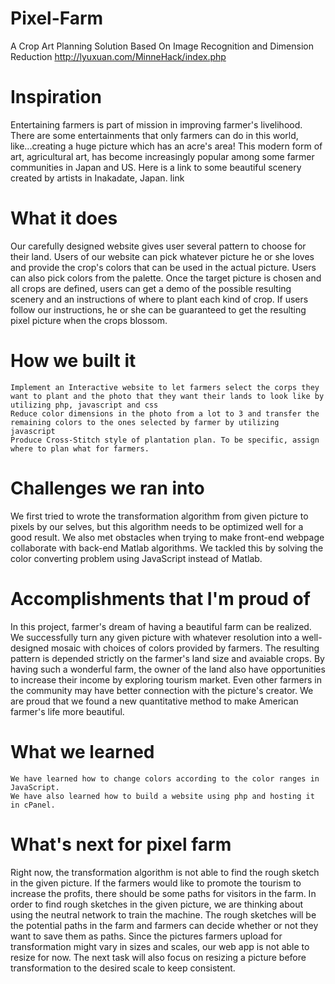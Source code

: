 # Pixel-Farm
A Crop Art Planning Solution Based On Image Recognition and Dimension Reduction 
http://lyuxuan.com/MinneHack/index.php

# Inspiration

Entertaining farmers is part of mission in improving farmer's livelihood. There are some entertainments that only farmers can do in this world, like...creating a huge picture which has an acre's area! This modern form of art, agricultural art, has become increasingly popular among some farmer communities in Japan and US. Here is a link to some beautiful scenery created by artists in Inakadate, Japan. link

# What it does

Our carefully designed website gives user several pattern to choose for their land. Users of our website can pick whatever picture he or she loves and provide the crop's colors that can be used in the actual picture. Users can also pick colors from the palette. Once the target picture is chosen and all crops are defined, users can get a demo of the possible resulting scenery and an instructions of where to plant each kind of crop. If users follow our instructions, he or she can be guaranteed to get the resulting pixel picture when the crops blossom.

# How we built it

    Implement an Interactive website to let farmers select the corps they want to plant and the photo that they want their lands to look like by utilizing php, javascript and css
    Reduce color dimensions in the photo from a lot to 3 and transfer the remaining colors to the ones selected by farmer by utilizing javascript
    Produce Cross-Stitch style of plantation plan. To be specific, assign where to plan what for farmers.

# Challenges we ran into

We first tried to wrote the transformation algorithm from given picture to pixels by our selves, but this algorithm needs to be optimized well for a good result. We also met obstacles when trying to make front-end webpage collaborate with back-end Matlab algorithms. We tackled this by solving the color converting problem using JavaScript instead of Matlab.

# Accomplishments that I'm proud of

In this project, farmer's dream of having a beautiful farm can be realized. We successfully turn any given picture with whatever resolution into a well-designed mosaic with choices of colors provided by farmers. The resulting pattern is depended strictly on the farmer's land size and avaiable crops. By having such a wonderful farm, the owner of the land also have opportunities to increase their income by exploring tourism market. Even other farmers in the community may have better connection with the picture's creator. We are proud that we found a new quantitative method to make American farmer's life more beautiful.

# What we learned

    We have learned how to change colors according to the color ranges in JavaScript.
    We have also learned how to build a website using php and hosting it in cPanel.

# What's next for pixel farm

Right now, the transformation algorithm is not able to find the rough sketch in the given picture. If the farmers would like to promote the tourism to increase the profits, there should be some paths for visitors in the farm. In order to find rough sketches in the given picture, we are thinking about using the neutral network to train the machine. The rough sketches will be the potential paths in the farm and farmers can decide whether or not they want to save them as paths. Since the pictures farmers upload for transformation might vary in sizes and scales, our web app is not able to resize for now. The next task will also focus on resizing a picture before transformation to the desired scale to keep consistent.


